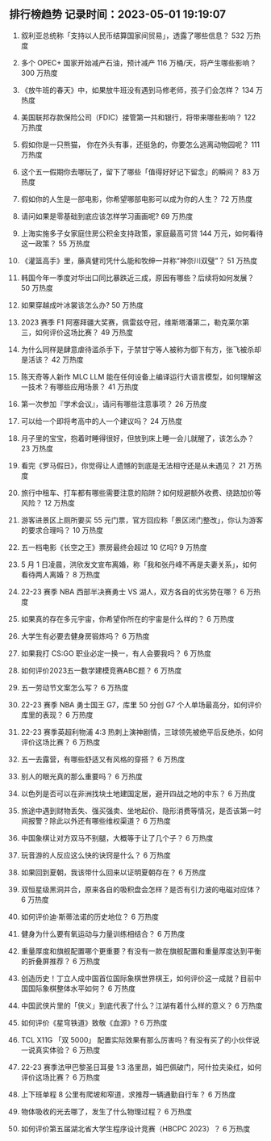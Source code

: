 
## 排行榜趋势 记录时间：2023-05-01 19:19:07
  
  1. 叙利亚总统称「支持以人民币结算国家间贸易」，透露了哪些信息？ 532 万热度
    
  2. 多个 OPEC+ 国家开始减产石油，预计减产 116 万桶/天，将产生哪些影响？ 300 万热度
    
  3. 《放牛班的春天》中，如果放牛班没有遇到马修老师，孩子们会怎样？ 134 万热度
    
  4. 美国联邦存款保险公司（FDIC）接管第一共和银行，将带来哪些影响？ 122 万热度
    
  5. 假如你是一只熊猫， 你在外头有事，还挺急的，你要怎么逃离动物园呢？ 111 万热度
    
  6. 这个五一假期你去哪玩了，留下了哪些「值得好好记下留念」的瞬间？ 83 万热度
    
  7. 假如你的人生是一部电影，你希望哪部电影可以成为你的人生？ 72 万热度
    
  8. 请问如果是零基础到底应该怎样学习画画呢? 69 万热度
    
  9. 上海实施多子女家庭住房公积金支持政策，家庭最高可贷 144 万元，如何看待这一政策？ 55 万热度
    
  10. 《灌篮高手》里，藤真健司凭什么能和牧绅一并称“神奈川双璧”？ 51 万热度
    
  11. 韩国今年一季度对华出口同比暴跌近三成，原因有哪些？后续将如何发展？ 50 万热度
    
  12. 如果穿越成叶冰裳该怎么办? 50 万热度
    
  13. 2023 赛季 F1 阿塞拜疆大奖赛，佩雷兹夺冠，维斯塔潘第二，勒克莱尔第三，如何评价这场比赛？ 49 万热度
    
  14. 为什么同样是肆意虐待滥杀手下，于禁甘宁等人被称为御下有方，张飞被杀却是活该？ 42 万热度
    
  15. 陈天奇等人新作 MLC LLM 能在任何设备上编译运行大语言模型，如何理解这一技术？有哪些应用场景？ 41 万热度
    
  16. 第一次参加『学术会议』，请问有哪些注意事项？ 26 万热度
    
  17. 可以给一个即将考高中的人一个建议吗？ 24 万热度
    
  18. 月子里的宝宝，抱着时睡得很好，但放到床上睡一会儿就醒了，该怎么办？ 23 万热度
    
  19. 看完《罗马假日》，你觉得让人遗憾的到底是无法相守还是从未遇见？ 21 万热度
    
  20. 旅行中租车、打车都有哪些需要注意的陷阱？如何规避额外收费、绕路加价等风险？ 12 万热度
    
  21. 游客进景区上厕所要买 55 元门票，官方回应称「景区闭门整改」，你认为游客的要求合理吗？ 10 万热度
    
  22. 五一档电影《长空之王》票房最终会超过 10 亿吗? 9 万热度
    
  23. 5 月 1 日凌晨，洪欣发文宣布离婚，称「我和张丹峰不再是夫妻关系」，如何看待两人离婚？ 8 万热度
    
  24. 22-23 赛季 NBA 西部半决赛勇士 VS 湖人，双方各自的优劣势在哪？ 6 万热度
    
  25. 如果真的存在多元宇宙，你希望你所在的宇宙是什么样的？ 6 万热度
    
  26. 大学生有必要去健身房锻炼吗？ 6 万热度
    
  27. 如果我打 CS:GO 职业必定一换一，有人会要我吗？ 6 万热度
    
  28. 如何评价2023五一数学建模竞赛ABC题？ 6 万热度
    
  29. 五一劳动节文案怎么写？ 6 万热度
    
  30. 22-23 赛季 NBA 勇士国王 G7，库里 50 分创 G7 个人单场最高分，如何评价库里的表现？ 6 万热度
    
  31. 22-23 赛季英超利物浦 4:3 热刺上演神剧情，三球领先被绝平后反绝杀，如何评价这场比赛？ 6 万热度
    
  32. 五一去露营，有哪些舒适又有风格的穿搭？ 6 万热度
    
  33. 别人的眼光真的那么重要吗？ 6 万热度
    
  34. 以色列是否可以在非洲找块土地建国定居，避开四战之地的中东？ 6 万热度
    
  35. 旅途中遇到财物丢失、强买强卖、坐地起价、隐形消费等情况，是否该第一时间报警？除此以外还有哪些维权渠道？ 6 万热度
    
  36. 中国象棋让对方双马不别腿，大概等于让了几个子？ 6 万热度
    
  37. 玩音游的人反应这么快的诀窍是什么？ 6 万热度
    
  38. 如果回到夏朝，我该带什么回来以证明夏朝存在？ 6 万热度
    
  39. 双恒星级黑洞并合，原来各自的吸积盘会怎样？是否有引力波的电磁对应体？ 6 万热度
    
  40. 如何评价迪·斯蒂法诺的历史地位？ 6 万热度
    
  41. 健身为什么要有氧运动与力量训练相结合？ 6 万热度
    
  42. 重量厚度和旗舰配置哪个更重要？有没有一款在旗舰配置和重量厚度达到平衡的折叠屏推荐？ 6 万热度
    
  43. 创造历史！丁立人成中国首位国际象棋世界棋王，如何评价这一成就？目前中国国际象棋整体水平如何？ 6 万热度
    
  44. 中国武侠片里的「侠义」到底代表了什么？江湖有着什么样的意义？ 6 万热度
    
  45. 如何评价《星穹铁道》致敬《血源》? 6 万热度
    
  46. TCL X11G 「双 5000」 配置实际效果有那么厉害吗？有没有买了的小伙伴说一说真实体验？ 6 万热度
    
  47. 22-23 赛季法甲巴黎圣日耳曼 1:3 洛里昂，姆巴佩破门，阿什拉夫染红，如何评价这场比赛？ 6 万热度
    
  48. 上下班单程 8 公里有爬坡和窄道，求推荐一辆通勤自行车？ 6 万热度
    
  49. 物体吸收的光去哪了，发生了什么物理过程？ 6 万热度
    
  50. 如何评价第五届湖北省大学生程序设计竞赛（HBCPC 2023）？ 6 万热度
    